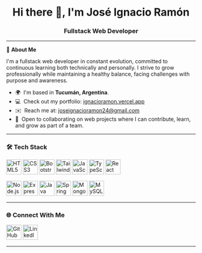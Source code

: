<h1 align="center">Hi there 👋, I'm José Ignacio Ramón</h1>
<h3 align="center">Fullstack Web Developer</h3>

---

🎯 **About Me**

I'm a fullstack web developer in constant evolution, committed to continuous learning both technically and personally. I strive to grow professionally while maintaining a healthy balance, facing challenges with purpose and awareness.

- 🌍  I'm based in **Tucumán, Argentina**.  
- 💻  Check out my portfolio: [ignacioramon.vercel.app](https://ignacioramon.vercel.app)  
- ✉️  Reach me at: [joseignacioramon24@gmail.com](mailto:joseignacioramon24@gmail.com)  
- 🤝  Open to collaborating on web projects where I can contribute, learn, and grow as part of a team. 

---

### 🛠️ Tech Stack

<p align="left">
  <a href="https://developer.mozilla.org/en-US/docs/Web/HTML" target="_blank" style="outline: none;"><img width="40" src="https://img.icons8.com/color/96/html-5--v1.png" alt="HTML5"/></a>
  <a href="https://developer.mozilla.org/en-US/docs/Web/CSS" target="_blank" style="outline: none;"><img width="40" src="https://img.icons8.com/color/96/css3.png" alt="CSS3"/></a>
  <a href="https://getbootstrap.com/" target="_blank" style="outline: none;"><img width="40" src="https://img.icons8.com/color/96/bootstrap--v2.png" alt="Bootstrap"/></a>
  <a href="https://tailwindcss.com/" target="_blank" style="outline: none;"><img width="40" src="https://img.icons8.com/color/96/tailwindcss.png" alt="Tailwind"/></a>
  <a href="https://developer.mozilla.org/en-US/docs/Web/JavaScript" target="_blank" style="outline: none;"><img width="40" src="https://img.icons8.com/color/96/javascript--v1.png" alt="JavaScript"/></a>
 <a href="https://www.typescriptlang.org/" target="_blank" style="outline: none;"><img width="40" src="https://img.icons8.com/color/96/typescript.png" alt="TypeScript"/></a>
  <a href="https://react.dev/" target="_blank" style="outline: none;"><img width="40" src="https://img.icons8.com/external-tal-revivo-color-tal-revivo/96/external-react-a-javascript-library-for-building-user-interfaces-logo-color-tal-revivo.png" alt="React"/></a>
</p>

<p align="left">
  <a href="https://nodejs.org/en/" target="_blank" style="outline: none;"><img width="40" src="https://cdn-icons-png.flaticon.com/512/5968/5968322.png" alt="Node.js"/></a>
  <a href="https://expressjs.com/" target="_blank" style="outline: none;"><img width="40" src="https://img.icons8.com/ios/100/FFFFFF/express-js.png" alt="Express"/></a>
 <a href="https://www.java.com/" target="_blank" style="outline: none;"><img width="40" src="https://img.icons8.com/color/96/java-coffee-cup-logo--v1.png" alt="Java"/></a>
  <a href="https://spring.io/projects/spring-boot" target="_blank" style="outline: none;"><img width="40" src="https://img.icons8.com/color/48/spring-logo.png" alt="Spring Boot"/></a>
  <a href="https://www.mongodb.com/" target="_blank" style="outline: none;"><img width="40" src="https://img.icons8.com/color/48/mongo-db.png" alt="MongoDB"/></a>
  <a href="https://www.mysql.com/" target="_blank" style="outline: none;"><img width="40" src="https://img.icons8.com/color/48/my-sql.png" alt="MySQL"/></a>
</p>

---

### 🌐 Connect With Me

<p align="left">
  <a href="https://github.com/IgnacioRMN" target="_blank" style="outline: none;"><img width="40" src="https://img.icons8.com/color-glass/96/github--v1.png" alt="GitHub"/></a>
  <a href="https://www.linkedin.com/in/igramon/" target="_blank" style="outline: none;"><img width="40" src="https://img.icons8.com/color/96/linkedin.png" alt="LinkedIn"/></a>

</p>

---
